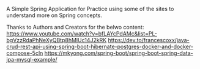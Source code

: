 A Simple Spring Application for Practice using some of the sites to understand more on Spring concepts.

Thanks to Authors and Creators for the belwo content:
https://www.youtube.com/watch?v=bfLAYcPdAMc&list=PL-bgVzzRdaPhNeXyQBtp8hMlUc14J2kRK
https://dev.to/francescoxx/java-crud-rest-api-using-spring-boot-hibernate-postgres-docker-and-docker-compose-5cln
https://mkyong.com/spring-boot/spring-boot-spring-data-jpa-mysql-example/
